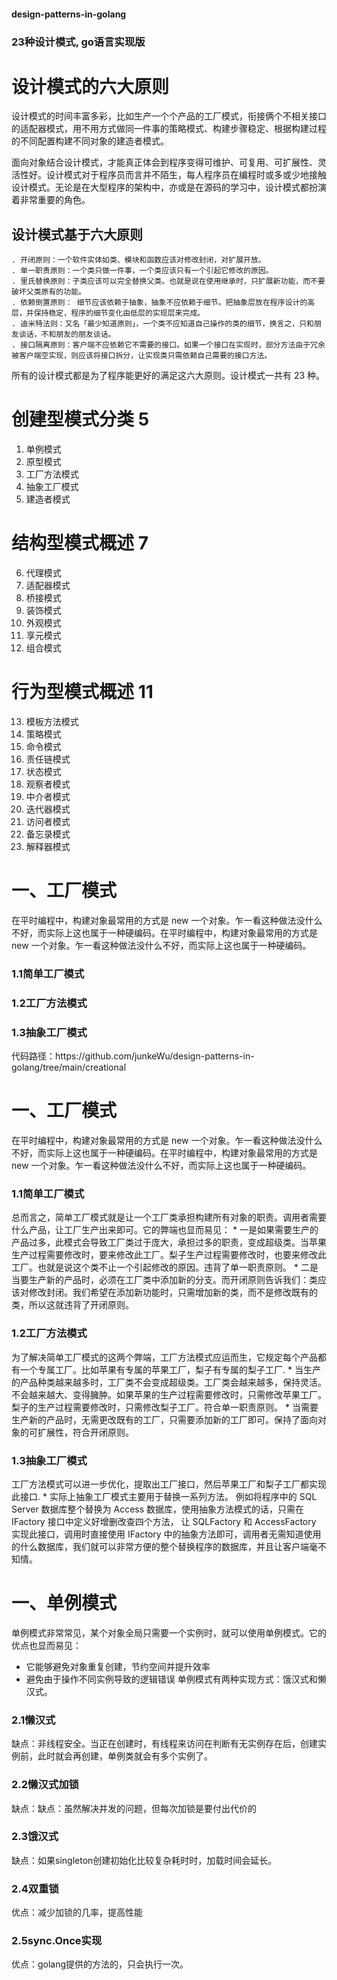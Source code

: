 <h4>design-patterns-in-golang</h4>

<h3>23种设计模式, go语言实现版</h3>

# 设计模式的六大原则
设计模式的时间丰富多彩，比如生产一个个产品的工厂模式，衔接俩个不相关接口的适配器模式，用不用方式做同一件事的策略模式、构建步骤稳定、根据构建过程的不同配置构建不同对象的建造者模式。

面向对象结合设计模式，才能真正体会到程序变得可维护、可复用、可扩展性、灵活性好。设计模式对于程序员而言并不陌生，每人程序员在编程时或多或少地接触设计模式。无论是在大型程序的架构中，亦或是在源码的学习中，设计模式都扮演着非常重要的角色。

<h2>设计模式基于六大原则</h2>

```
. 开闭原则：一个软件实体如类、模块和函数应该对修改封闭，对扩展开放。
. 单一职责原则：一个类只做一件事，一个类应该只有一个引起它修改的原因。
. 里氏替换原则：子类应该可以完全替换父类。也就是说在使用继承时，只扩展新功能，而不要破坏父类原有的功能。
. 依赖倒置原则： 细节应该依赖于抽象，抽象不应依赖于细节。把抽象层放在程序设计的高层，并保持稳定，程序的细节变化由低层的实现层来完成。
. 迪米特法则：又名「最少知道原则」，一个类不应知道自己操作的类的细节，换言之，只和朋友谈话，不和朋友的朋友谈话。
. 接口隔离原则：客户端不应依赖它不需要的接口。如果一个接口在实现时，部分方法由于冗余被客户端空实现，则应该将接口拆分，让实现类只需依赖自己需要的接口方法。
```
所有的设计模式都是为了程序能更好的满足这六大原则。设计模式一共有 23 种。

# 创建型模式分类 5
1. 单例模式
2. 原型模式
3. 工厂方法模式
4. 抽象工厂模式
5. 建造者模式

# 结构型模式概述 7
6. 代理模式
7. 适配器模式
8. 桥接模式
9. 装饰模式
10. 外观模式
11. 享元模式
12. 组合模式

# 行为型模式概述 11
13. 模板方法模式
14. 策略模式
15. 命令模式
16. 责任链模式
17. 状态模式
18. 观察者模式
19. 中介者模式
20. 迭代器模式
21. 访问者模式
22. 备忘录模式
23. 解释器模式

# 一、工厂模式
  在平时编程中，构建对象最常用的方式是 new 一个对象。乍一看这种做法没什么不好，而实际上这也属于一种硬编码。在平时编程中，构建对象最常用的方式是 new 一个对象。乍一看这种做法没什么不好，而实际上这也属于一种硬编码。

 <h3>1.1简单工厂模式</h3>
 <h3>1.2工厂方法模式</h3>
 <h3>1.3抽象工厂模式</h3>
代码路径：https://github.com/junkeWu/design-patterns-in-golang/tree/main/creational

# 一、工厂模式
  在平时编程中，构建对象最常用的方式是 new 一个对象。乍一看这种做法没什么不好，而实际上这也属于一种硬编码。在平时编程中，构建对象最常用的方式是 new 一个对象。乍一看这种做法没什么不好，而实际上这也属于一种硬编码。

<h3>1.1简单工厂模式</h3>
  总而言之，简单工厂模式就是让一个工厂类承担构建所有对象的职责。调用者需要什么产品，让工厂生产出来即可。它的弊端也显而易见：
* 一是如果需要生产的产品过多，此模式会导致工厂类过于庞大，承担过多的职责，变成超级类。当苹果生产过程需要修改时，要来修改此工厂。梨子生产过程需要修改时，也要来修改此工厂。也就是说这个类不止一个引起修改的原因。违背了单一职责原则。
* 二是当要生产新的产品时，必须在工厂类中添加新的分支。而开闭原则告诉我们：类应该对修改封闭。我们希望在添加新功能时，只需增加新的类，而不是修改既有的类，所以这就违背了开闭原则。

<h3>1.2工厂方法模式</h3>
  为了解决简单工厂模式的这两个弊端，工厂方法模式应运而生，它规定每个产品都有一个专属工厂。比如苹果有专属的苹果工厂，梨子有专属的梨子工厂. 
* 当生产的产品种类越来越多时，工厂类不会变成超级类。工厂类会越来越多，保持灵活。不会越来越大、变得臃肿。如果苹果的生产过程需要修改时，只需修改苹果工厂。梨子的生产过程需要修改时，只需修改梨子工厂。符合单一职责原则。 
* 当需要生产新的产品时，无需更改既有的工厂，只需要添加新的工厂即可。保持了面向对象的可扩展性，符合开闭原则。

<h3>1.3抽象工厂模式</h3>
  工厂方法模式可以进一步优化，提取出工厂接口，然后苹果工厂和梨子工厂都实现此接口. 
* 实际上抽象工厂模式主要用于替换一系列方法。
例如将程序中的 SQL Server 数据库整个替换为 Access 数据库，使用抽象方法模式的话，只需在 IFactory 接口中定义好增删改查四个方法，
让 SQLFactory 和 AccessFactory 实现此接口，调用时直接使用 IFactory 中的抽象方法即可，调用者无需知道使用的什么数据库，我们就可以非常方便的整个替换程序的数据库，并且让客户端毫不知情。


# 一、单例模式
  单例模式非常常见，某个对象全局只需要一个实例时，就可以使用单例模式。它的优点也显而易见：
* 它能够避免对象重复创建，节约空间并提升效率 
* 避免由于操作不同实例导致的逻辑错误
  单例模式有两种实现方式：饿汉式和懒汉式。

<h3>2.1懒汉式</h3>
缺点：非线程安全。当正在创建时，有线程来访问在判断有无实例存在后，创建实例前，此时就会再创建，单例类就会有多个实例了。
<h3>2.2懒汉式加锁</h3>
缺点：缺点：虽然解决并发的问题，但每次加锁是要付出代价的
<h3>2.3饿汉式</h3>
缺点：如果singleton创建初始化比较复杂耗时时，加载时间会延长。
<h3>2.4双重锁</h3>
优点：减少加锁的几率，提高性能
<h3>2.5sync.Once实现</h3>
优点：golang提供的方法的，只会执行一次。